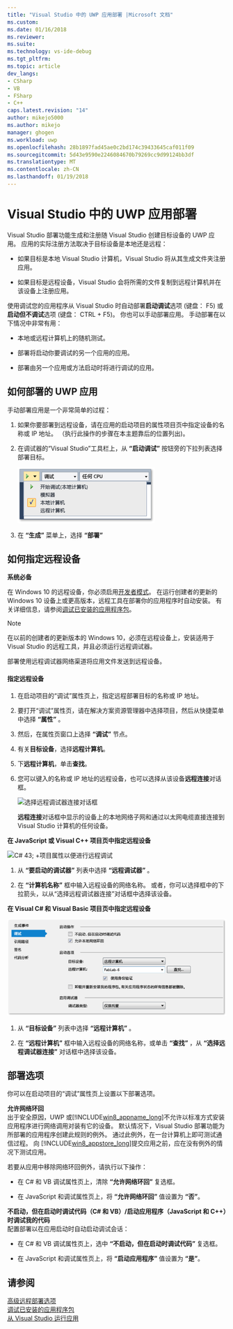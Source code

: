 ```yaml
---
title: "Visual Studio 中的 UWP 应用部署 |Microsoft 文档"
ms.custom: 
ms.date: 01/16/2018
ms.reviewer: 
ms.suite: 
ms.technology: vs-ide-debug
ms.tgt_pltfrm: 
ms.topic: article
dev_langs:
- CSharp
- VB
- FSharp
- C++
caps.latest.revision: "14"
author: mikejo5000
ms.author: mikejo
manager: ghogen
ms.workload: uwp
ms.openlocfilehash: 28b1897fad45ae0c2bd174c39433645caf011f09
ms.sourcegitcommit: 5d43e9590e2246084670b79269cc9d99124bb3df
ms.translationtype: MT
ms.contentlocale: zh-CN
ms.lasthandoff: 01/19/2018
---
```

# <a name="deploy-uwp-apps-from-visual-studio"></a>Visual Studio 中的 UWP 应用部署
  
 Visual Studio 部署功能生成和注册随 Visual Studio 创建目标设备的 UWP 应用。 应用的实际注册方法取决于目标设备是本地还是远程：  
  
-   如果目标是本地 Visual Studio 计算机，Visual Studio 将从其生成文件夹注册应用。  
  
-   如果目标是远程设备，Visual Studio 会将所需的文件复制到远程计算机并在该设备上注册应用。  
  
 使用调试您的应用程序从 Visual Studio 时自动部署**启动调试**选项 (键盘： F5) 或**启动但不调试**选项 (键盘： CTRL + F5)。 你也可以手动部署应用。 手动部署在以下情况中非常有用：  
  
-   本地或远程计算机上的随机测试。  
  
-   部署将启动你要调试的另一个应用的应用。  
  
-   部署由另一个应用或方法启动时将进行调试的应用。
  
##  <a name="BKMK_How_to_deploy_a_Windows_Store_app"></a>如何部署的 UWP 应用  
 手动部署应用是一个非常简单的过程：  
  
1.  如果你要部署到远程设备，请在应用的启动项目的属性项目页中指定设备的名称或 IP 地址。 （执行此操作的步骤在本主题靠后的位置列出)。  
  
2.  在调试器的“Visual Studio”工具栏上，从 **“启动调试”** 按钮旁的下拉列表选择部署目标。  
  
     ![本地计算机上运行](../debugger/media/vsrun_f5_local.png "VSRUN_F5_Local")  
  
3.  在 **“生成”** 菜单上，选择 **“部署”**  
  
##  <a name="BKMK_How_to_specify_a_remote_device"></a> 如何指定远程设备  

**系统必备**  
  
在 Windows 10 的远程设备，你必须启用[开发者模式](/windows/uwp/get-started/enable-your-device-for-development)。 在运行创建者的更新的 Windows 10 设备上或更高版本，远程工具在部署你的应用程序时自动安装。 有关详细信息，请参阅[调试已安装的应用程序包](../debugger/debug-installed-app-package.md)。

> [!NOTE]
> 在以前的创建者的更新版本的 Windows 10，必须在远程设备上，安装适用于 Visual Studio 的远程工具，并且必须运行远程调试器。
  
部署使用远程调试器网络渠道将应用文件发送到远程设备。  
  
#### <a name="to-specify-a-remote-device"></a>指定远程设备  
  
1.  在启动项目的“调试”属性页上，指定远程部署目标的名称或 IP 地址。  
  
2.  要打开“调试”属性页，请在解决方案资源管理器中选择项目，然后从快捷菜单中选择 **“属性”** 。  
  
3.  然后，在属性页窗口上选择 **“调试”** 节点。

4. 有关**目标设备**，选择**远程计算机**。

5. 下**远程计算机**，单击**查找**。
  
4.  您可以键入的名称或 IP 地址的远程设备，也可以选择从该设备**远程连接**对话框。  
  
     ![选择远程调试器连接对话框](../debugger/media/vsrun_selectremotedebuggerdlg.png "VSRUN_SelectRemoteDebuggerDlg")  
  
     **远程连接**对话框中显示的设备上的本地网络子网和通过以太网电缆直接连接到 Visual Studio 计算机的任何设备。  
  
 **在 JavaScript 或 Visual C++ 项目页中指定远程设备**  
  
 ![C# 43; &#43;项目属性以便进行远程调试](../debugger/media/vsrun_cpp_projprop_remote.png "VSRUN_CPP_ProjProp_Remote")  
  
1.  从 **“要启动的调试器”** 列表中选择 **“远程调试器”** 。  
  
2.  在 **“计算机名称”** 框中输入远程设备的网络名称。 或者，你可以选择框中的下拉箭头，以从“选择远程调试器连接”对话框中选择该设备。  
  
 **在 Visual C# 和 Visual Basic 项目页中指定远程设备**  
  
 ![管理项目属性以便进行远程调试](../debugger/media/vsrun_managed_projprop_remote.png "VSRUN_Managed_ProjProp_Remote")  
  
1.  从 **“目标设备”** 列表中选择 **“远程计算机”** 。  
  
2.  在 **“远程计算机”** 框中输入远程设备的网络名称，或单击 **“查找”** ，从 **“选择远程调试器连接”** 对话框中选择该设备。  
  
##  <a name="BKMK_Deployment_options"></a> 部署选项  
 你可以在启动项目的“调试”属性页上设置以下部署选项。  
  
 **允许网络环回**  
 出于安全原因，UWP 或[!INCLUDE[win8_appname_long](../debugger/includes/win8_appname_long_md.md)]不允许以标准方式安装应用程序进行网络调用对装有它的设备。 默认情况下，Visual Studio 部署功能为所部署的应用程序创建此规则的例外。 通过此例外，在一台计算机上即可测试通信过程。 向 [!INCLUDE[win8_appstore_long](../debugger/includes/win8_appstore_long_md.md)]提交应用之前，应在没有例外的情况下测试应用。  
  
 若要从应用中移除网络环回例外，请执行以下操作：  
  
-   在 C# 和 VB 调试属性页上，清除 **“允许网络环回”** 复选框。  
  
-   在 JavaScript 和调试属性页上，将 **“允许网络环回”** 值设置为 **“否”**。  
  
 **不启动，但在启动时调试代码（C# 和 VB）/启动应用程序（JavaScript 和 C++）时调试我的代码**  
 配置部署以在应用启动时自动启动调试会话：  
  
-   在 C# 和 VB 调试属性页上，选中 **“不启动，但在启动时调试代码”** 复选框。  
  
-   在 JavaScript 和调试属性页上，将 **“启动应用程序”** 值设置为 **“是”**。  
  
## <a name="see-also"></a>请参阅  
 [高级远程部署选项](/windows/uwp/debug-test-perf/deploying-and-debugging-uwp-apps#advanced-remote-deployment-options)  
 [调试已安装的应用程序包](../debugger/debug-installed-app-package.md)   
 [从 Visual Studio 运行应用](../debugger/run-store-apps-from-visual-studio.md)